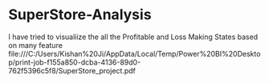 # SuperStore-Analysis
I have tried to visualiize the all the Profitable and Loss Making States  based on many feature 
<img>file:///C:/Users/Kishan%20Ji/AppData/Local/Temp/Power%20BI%20Desktop/print-job-f155a850-dcba-4136-89d0-762f5396c5f8/SuperStore_project.pdf</img>
